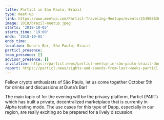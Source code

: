 ```yaml
---
title: Particl in São Paulo, Brazil
type: meet-up
link: https://www.meetup.com/Particl-Traveling-Meetups/events/254988636/
image: 2018/brazil-meetup.jpeg
starts: '2018-10-05'
starts_time: '19:00'
ends: '2018-10-05'
ends_time: 
location: Duna's Bar, São Paulo, Brazil
particl_presence: 
team_presence: []
advisor_presence: []
invitation: https://particl.news/particl-meetup-in-são-paulo-brazil-dunas-a7a120ad3dde
report: https://particl.news/sights-and-sounds-from-last-weeks-particl-meetup-in-sao-paolo-19d554067202
---
```


Fellow crypto enthusiasts of São Paulo, let us come together October 5th for drinks and discussions at Duna’s Bar!

The main topic of for the evening will be the privacy platform, Particl (PART) which has built a private, decentralized marketplace that is currently in Alpha testing mode. The use cases for this type of Dapp, especially in our region, are really exciting so be prepared for a lively discussion.